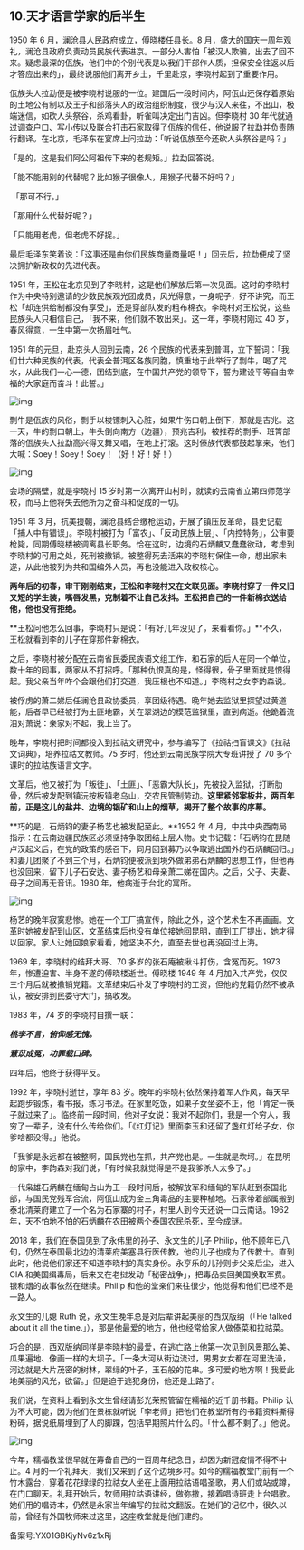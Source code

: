 ## 10.天才语言学家的后半生
1950 年 6 月，澜沧县人民政府成立，傅晓楼任县长。8 月，盛大的国庆一周年观礼，澜沧县政府负责动员民族代表进京。一部分人害怕「被汉人欺骗，出去了回不来。疑虑最深的佤族，他们中的个别代表是以我们干部作人质，担保安全往返以后才答应出来的」，最终说服他们离开乡土，千里赴京，李晓村起到了重要作用。


佤族头人拉勐便是被李晓村说服的一位。建国后一段时间内，阿佤山还保存着原始的土地公有制以及王子和部落头人的政治组织制度，很少与汉人来往，不出山，极端迷信，如砍人头祭谷，杀鸡看卦，听雀叫决定出门吉凶。但李晓村 30 年代就通过调查户口、写小传以及联合打击石家取得了佤族的信任，他说服了拉勐并负责随行翻译。在北京，毛泽东在宴席上问拉勐：「听说佤族至今还砍人头祭谷是吗？」


「是的，这是我们阿公阿祖传下来的老规矩。」拉勐回答说。


「能不能用别的代替呢？比如猴子很像人，用猴子代替不好吗？」


 「那可不行。」


「那用什么代替好呢？」


「只能用老虎，但老虎不好捉。」


最后毛泽东笑着说：「这事还是由你们民族商量商量吧！」回去后，拉勐便成了坚决拥护新政权的先进代表。


1951 年，王松在北京见到了李晓村，这是他们解放后第一次见面。这时的李晓村作为中央特别邀请的少数民族观光团成员，风光得意，一身呢子，好不讲究，而王松「却连供给制都没有享受」，还是穿部队发的粗布棉衣。李晓村对王松说，这些民族头人只相信自己，「我不来，他们就不敢出来」。这一年，李晓村刚过 40 岁，春风得意，一生中第一次扬眉吐气。


1951 年的元旦，赴京头人回到云南，26 个民族的代表来到普洱，立下誓词：「我们廿六种民族的代表，代表全普洱区各族同胞，慎重地于此举行了剽牛，喝了咒水，从此我们一心一德，团结到底，在中国共产党的领导下，誓为建设平等自由幸福的大家庭而奋斗！此誓。」


![img](https://pic3.zhimg.com/v2-6675c702556e089744fcdaae5c89fcf5.webp)

剽牛是佤族的风俗，剽手以梭镖刺入心脏，如果牛伤口朝上倒下，那就是吉兆。这一天，牛的剽口朝上，牛头倒向南方（边疆），预兆吉利，被推荐的剽手、班箐部落的佤族头人拉勐高兴得又舞又唱，在地上打滚。这时傣族代表都鼓起掌来，他们大喊：Soey！Soey！Soey！（好！好！好！）


![img](https://pic4.zhimg.com/v2-fe2f2ce57d10a03e0c538926ec12c0c4.webp)

会场的隔壁，就是李晓村 15 岁时第一次离开山村时，就读的云南省立第四师范学校，而马上他将失去他所为之奋斗和促成的一切。


1951 年 3 月，抗美援朝，澜沧县结合缴枪运动，开展了镇压反革命，县史记载「捕人中有错误」。李晓村被打为「富农」、「反动民族上层」、「内控特务」，公审要枪毙，同期傅晓楼被调离县长职务。恰在这时，边境的石炳麟又蠢蠢欲动，考虑到李晓村的可用之处，死刑被撤销。被整得死去活来的李晓村保住一命，想出家未遂，从此他被列为共和国编外人员，再也没能进入政权核心。


**两年后的初春，审干刚刚结束，王松和李晓村又在文联见面。李晓村穿了一件又旧又短的学生装，嘴唇发黑，克制着不让自己发抖。王松把自己的一件新棉衣送给他，他也没有拒绝。**


**王松问他怎么回事，李晓村只是说：「有好几年没见了，来看看你。」**不久，王松就看到李的儿子在穿那件新棉衣。


之后，李晓村被分配在云南省民委民族语文组工作，和石家的后人在同一个单位，数十年的同事，两家从不打招呼。「那种仇恨真的是，怪得很，骨子里面就是恨得起。我父亲当年咋个会跟他们打交道，我压根也不知道。」李晓村之女李韵森说。


被俘虏的萧二娣后任澜沧县政协委员，享团级待遇。晚年她去监狱里探望过黄道能，后者早已经被打为土匪地霸，关在翠湖边的模范监狱里，直到病逝。他跪着流泪对萧说：亲家对不起，我上当了。


晚年，李晓村把时间都投入到拉祜文研究中，参与编写了《拉祜扫盲课文》《拉祜文词典》，培养拉祜文教师。75 岁时，他还到云南民族学院大专班讲授了 70 多个课时的拉祜族语言文字。


文革后，他又被打为「叛徒」、「土匪」、「恶霸大队长」，先被投入监狱，打断肋骨，然后被发配到镇沅按板镇老乌山，交农民管制劳动。**这里紧邻案板井，两百年前，正是这儿的盐井、边境的银矿和山上的烟草，揭开了整个故事的序幕。**


**巧的是，石炳钧的妻子杨艺也被发配至此。**1952 年 4 月，中共中央西南局指示：在云南边疆民族区必须坚持争取团结上层人物。史书记载：「石炳钧在昆随卢汉起义后，在党的政策的感召下，同月回到募乃以争取逃出国外的石炳麟回归。」和妻儿团聚了不到三个月，石炳钧便被派到境外做弟弟石炳麟的思想工作，但他再也没回来，留下儿子石安达、妻子杨艺和母亲萧二娣在国内。之后，父子、夫妻、母子之间再无音讯。1980 年，他病逝于台北的寓所。


![img](https://pic4.zhimg.com/v2-1bfc5a373082a4732470ebbd84ae27b7.webp)

杨艺的晚年寂寞悲惨。她在一个工厂搞宣传，除此之外，这个艺术生不再画画。文革时她被发配到山区，文革结束后也没有单位接她回昆明，直到工厂提出，她才得以回家。家人让她回娘家看看，她坚决不允，直至去世也再没回过上海。


1969 年，李晓村的结拜大哥、70 多岁的张石庵被揪斗打伤，含冤而死。1973 年，惨遭迫害、半身不遂的傅晓楼逝世。傅晓楼 1949 年 4 月加入共产党，仅仅三个月后就被撤销党籍。文革结束后补发了李晓村的工资，但他的党籍仍然不被承认，被安排到民委守大门，搞收发。


1983 年，74 岁的李晓村自撰一联：


***桃李不言，俯仰感无愧。***


***薏苡成冤，功罪载口碑。***


四年后，他终于获得平反。


1992 年，李晓村逝世，享年 83 岁。晚年的李晓村依然保持着军人作风，每天早起跑步锻炼，看书报，练习书法。在家里吃饭，如果子女坐姿不正，他「肯定一筷子就过来了」。临终前一段时间，他对子女说：我对不起你们，我是一个穷人，我穷了一辈子，没有什么传给你们。「《红灯记》里面李玉和还留了盏红灯给子女，你爹啥都没得。」他说。


「我爹是永远都在被整啊，国民党也在抓，共产党也是。一生就是坎坷。」在昆明的家中，李韵森对我们说，「有时候我就觉得是不是我爹杀人太多了。」


一代枭雄石炳麟在缅甸占山为王一段时间后，被解放军和缅甸的军队赶到泰国北部，与国民党残军合流，阿佤山成为金三角毒品的主要种植地。石家带着部属搬到泰北清莱府建立了一个名为石家寨的村子，村里人到今天还说一口云南话。1962 年，天不怕地不怕的石炳麟在农田被两个泰国农民杀死，至今成谜。


2018 年，我们在泰国见到了永伟里的孙子、永文生的儿子 Philip，他不顾年已八旬，仍然在泰国最北边的清莱府美塞县行医传教，他的儿子也成为了传教士。直到此时，他说他们家还不知道李晓村的真实身份。永亨乐的儿孙则步父亲后尘，进入 CIA 和美国缉毒局，后来又在老挝发动「秘密战争」，把毒品卖回美国换取军费。银和烟的故事依然在继续。Philip 和他的堂亲们来往很少，他觉得和他们已经不是一路人。


永文生的儿媳 Ruth 说，永文生晚年总是对后辈讲起美丽的西双版纳（「He talked about it all the time.」），那是他最爱的地方，他也经常给家人做傣菜和拉祜菜。


巧合的是，西双版纳同样是李晓村的最爱，在逃亡路上他第一次见到风景那么美、瓜果遍地、像画一样的大坝子。「一条大河从街边流过，男男女女都在河里洗澡，河边就是大片茂密的树林，翠绿的叶子，玉石般的花串。多可爱的地方啊！我爱此地美丽的风光，欲留。」但是迫于逃犯身份，他还是上路了。


我们说，在资料上看到永文生曾经请彭光荣照管留在糯福的近千册书籍。Philip 认为不大可能，因为他们在景栋就听说「李老师」把他们在教堂所有的书籍资料撕得粉碎，据说纸屑埋到了人的脚踝，包括早期照片什么的。「什么都不剩了。」他说。


![img](https://pic2.zhimg.com/v2-dc66cff30ea0afb638073769cdb8d6bf.webp)

今年，糯福教堂很早就在筹备自己的一百周年纪念日，却因为新冠疫情不得不中止。4 月的一个礼拜天，我们又来到了这个边境乡村。如今的糯福教堂门前有一个竹木露台，穿着花花绿绿的拉祜女人坐在上面用拉祜语唱圣歌，男人们或站或蹲，在门口聊天。礼拜开始后，牧师用拉祜语讲经，做弥撒，接着唱诗班走上台唱歌。她们用的唱诗本，仍然是永家当年编写的拉祜文翻版。在她们的记忆中，很久以前，曾经有外国牧师来过这里，这座教堂就是他们建的。


备案号:YX01GBKjyNv6z1xRj

